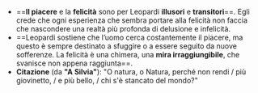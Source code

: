 - ==**Il piacere** e la **felicità** sono per Leopardi **illusori** e **transitori**==. Egli crede che ogni esperienza che sembra portare alla felicità non faccia che nascondere una realtà più profonda di delusione e infelicità.
- ==Leopardi sostiene che l’uomo cerca costantemente il piacere, ma questo è sempre destinato a sfuggire o a essere seguito da nuove sofferenze. La felicità è una chimera, una **mira irraggiungibile**, che svanisce non appena raggiunta==.
- **Citazione** (da **"A Silvia"**): "O natura, o Natura, perché non rendi / più giovinetto, / e più bello, / chi s'è stancato del mondo?"
